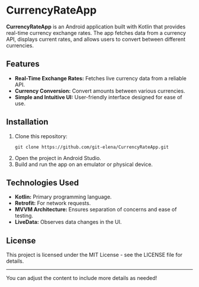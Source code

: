 
  <h1>CurrencyRateApp</h1>
    <p><strong>CurrencyRateApp</strong> is an Android application built with Kotlin that provides real-time currency exchange rates. 
      The app fetches data from a currency API, displays current rates, and allows users to convert between different currencies.</p>
      <h2>Features</h2>
      <ul>
        <li><strong>Real-Time Exchange Rates:</strong> Fetches live currency data from a reliable API.</li>
        <li><strong>Currency Conversion:</strong> 
    Convert amounts between various currencies.</li>
        <li><strong>Simple and Intuitive UI:</strong> User-friendly interface designed for ease of use.</li></ul>
        
  <h2>Installation</h2>
    <ol>
      <li>Clone this repository:
            <pre><div class="dark bg-gray-950 rounded-md border-[0.5px] border-token-border-medium"><div class="overflow-y-auto p-4" dir="ltr"><code class="!whitespace-pre hljs language-bash">git <span class="hljs-built_in">clone</span> https://github.com/git-elena/CurrencyRateApp.git</code></div></div></pre>
            </li>
            <li>Open the project in Android Studio.</li>
            <li>Build and run the app on an emulator or physical device.</li>
        </ol>
  
  <h2>Technologies Used</h2>
  <ul>
    <li><strong>Kotlin:</strong> Primary programming language.</li>
    <li><strong>Retrofit:</strong> For network requests.</li>
    <li><strong>MVVM Architecture:</strong> Ensures separation of concerns and ease of testing.</li>
    <li><strong>LiveData:</strong> Observes data changes in the UI.</li></ul>
    <h2>License</h2><p>This project is licensed under the MIT License - see the <a rel="noopener">LICENSE</a> file for details.</p><hr><p>You can adjust the content to include more details as needed!</p>
